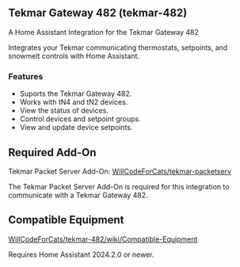 ## Tekmar Gateway 482 (tekmar-482)

A Home Assistant Integration for the Tekmar Gateway 482

Integrates your Tekmar communicating thermostats, setpoints, and snowmelt controls with Home Assistant.

### Features
* Suports the Tekmar Gateway 482.
* Works with tN4 and tN2 devices.
* View the status of devices.
* Control devices and setpoint groups.
* View and update device setpoints.

## Required Add-On
Tekmar Packet Server Add-On: [WillCodeForCats/tekmar-packetserv](https://github.com/WillCodeForCats/tekmar-packetserv)

The Tekmar Packet Server Add-On is required for this integration to communicate with a Tekmar Gateway 482.

## Compatible Equipment
[WillCodeForCats/tekmar-482/wiki/Compatible-Equipment](https://github.com/WillCodeForCats/tekmar-482/wiki/Compatible-Equipment)

Requires Home Assistant 2024.2.0 or newer.
